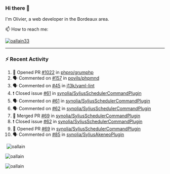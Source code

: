 ### Hi there 👋

I'm Olivier, a web developer in the Bordeaux area.

📫 How to reach me:

<p> <a href="https://twitter.com/oallain33" target="blank"><img src="https://img.shields.io/twitter/follow/oallain33?logo=twitter&style=for-the-badge" alt="oallain33" /></a> </p>

---

### :zap: Recent Activity

<!--START_SECTION:activity-->
1. 💪 Opened PR [#1022](https://github.com/phpro/grumphp/pull/1022) in [phpro/grumphp](https://github.com/phpro/grumphp)
2. 🗣 Commented on [#157](https://github.com/povils/phpmnd/issues/157) in [povils/phpmnd](https://github.com/povils/phpmnd)
3. 🗣 Commented on [#45](https://github.com/j13k/yaml-lint/issues/45) in [j13k/yaml-lint](https://github.com/j13k/yaml-lint)
4. ❗️ Closed issue [#61](https://github.com/synolia/SyliusSchedulerCommandPlugin/issues/61) in [synolia/SyliusSchedulerCommandPlugin](https://github.com/synolia/SyliusSchedulerCommandPlugin)
5. 🗣 Commented on [#61](https://github.com/synolia/SyliusSchedulerCommandPlugin/issues/61) in [synolia/SyliusSchedulerCommandPlugin](https://github.com/synolia/SyliusSchedulerCommandPlugin)
6. 🗣 Commented on [#62](https://github.com/synolia/SyliusSchedulerCommandPlugin/issues/62) in [synolia/SyliusSchedulerCommandPlugin](https://github.com/synolia/SyliusSchedulerCommandPlugin)
7. 🎉 Merged PR [#69](https://github.com/synolia/SyliusSchedulerCommandPlugin/pull/69) in [synolia/SyliusSchedulerCommandPlugin](https://github.com/synolia/SyliusSchedulerCommandPlugin)
8. ❗️ Closed issue [#62](https://github.com/synolia/SyliusSchedulerCommandPlugin/issues/62) in [synolia/SyliusSchedulerCommandPlugin](https://github.com/synolia/SyliusSchedulerCommandPlugin)
9. 💪 Opened PR [#69](https://github.com/synolia/SyliusSchedulerCommandPlugin/pull/69) in [synolia/SyliusSchedulerCommandPlugin](https://github.com/synolia/SyliusSchedulerCommandPlugin)
10. 🗣 Commented on [#85](https://github.com/synolia/SyliusAkeneoPlugin/issues/85) in [synolia/SyliusAkeneoPlugin](https://github.com/synolia/SyliusAkeneoPlugin)
<!--END_SECTION:activity-->

<p>&nbsp;<img align="center" src="https://github-readme-stats.vercel.app/api?username=oallain&show_icons=true&locale=en" alt="oallain" /></p>

<p><img align="center" src="https://github-readme-streak-stats.herokuapp.com/?user=oallain&" alt="oallain" /></p>

<p><img src="https://github-readme-stats.vercel.app/api/top-langs?username=oallain&show_icons=true&locale=en&layout=compact" alt="oallain" /></p>
